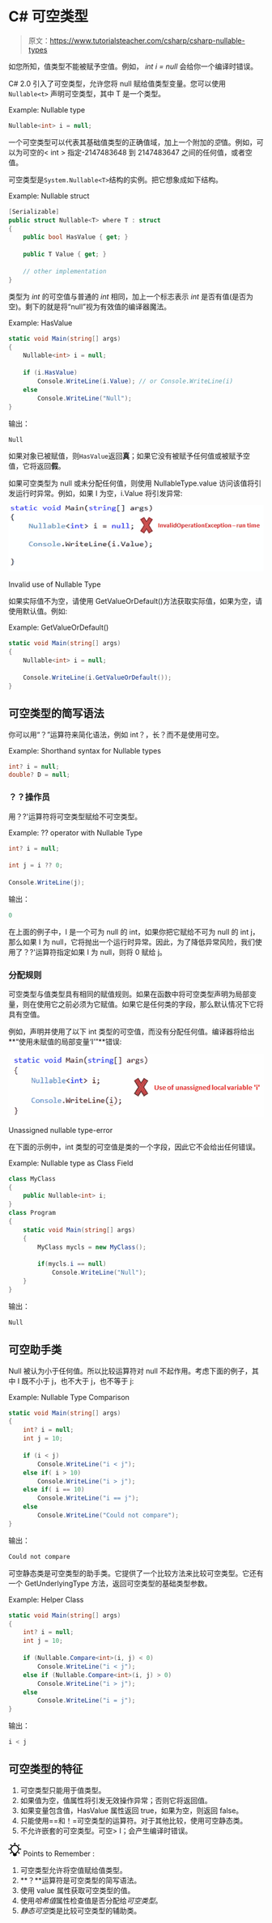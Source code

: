 # C# 可空类型

> 原文：<https://www.tutorialsteacher.com/csharp/csharp-nullable-types>

如您所知，值类型不能被赋予空值。例如， *int i = null* 会给你一个编译时错误。

C# 2.0 引入了可空类型，允许您将 null 赋给值类型变量。您可以使用`Nullable<t>` 声明可空类型，其中 T 是一个类型。

Example: Nullable type

```cs
Nullable<int> i = null; 
```

一个可空类型可以代表其基础值类型的正确值域，加上一个附加的*空*值。例如，可以为可空的< int > 指定-2147483648 到 2147483647 之间的任何值，或者空值。

可空类型是`System.Nullable<T>`结构的实例。把它想象成如下结构。

Example: Nullable struct

```cs
[Serializable]
public struct Nullable<T> where T : struct
{        
    public bool HasValue { get; }

    public T Value { get; }

    // other implementation
} 
```

类型为 *int* 的可空值与普通的 *int* 相同，加上一个标志表示 *int* 是否有值(是否为空)。剩下的就是将“null”视为有效值的编译器魔法。

Example: HasValue

```cs
static void Main(string[] args)
{
    Nullable<int> i = null;

    if (i.HasValue)
        Console.WriteLine(i.Value); // or Console.WriteLine(i)
    else
        Console.WriteLine("Null");
} 
```

输出：

```cs
Null
```

如果对象已被赋值，则`HasValue`返回**真**；如果它没有被赋予任何值或被赋予空值，它将返回**假**。

如果可空类型为 null 或未分配任何值，则使用 NullableType.value 访问该值将引发运行时异常。例如，如果 I 为空，i.Value 将引发异常:

[![](img/109ba27f6f36eea393baee6aec2c1968.png)](../../Content/images/csharp/nullabletype-error.png)

Invalid use of Nullable Type



如果实际值不为空，请使用 GetValueOrDefault()方法获取实际值，如果为空，请使用默认值。例如:

Example: GetValueOrDefault()

```cs
static void Main(string[] args)
{
    Nullable<int> i = null;

    Console.WriteLine(i.GetValueOrDefault()); 
} 
```

## 可空类型的简写语法

你可以用“？”运算符来简化语法，例如 int？，长？而不是使用可空<t>。</t>

Example: Shorthand syntax for Nullable types

```cs
int? i = null;
double? D = null; 
```

### ？？操作员

用？?'运算符将可空类型赋给不可空类型。

Example: ?? operator with Nullable Type

```cs
int? i = null;

int j = i ?? 0;

Console.WriteLine(j); 
```

输出：

```cs
0
```

在上面的例子中，I 是一个可为 null 的 int，如果你把它赋给不可为 null 的 int j，那么如果 I 为 null，它将抛出一个运行时异常。因此，为了降低异常风险，我们使用了？?'运算符指定如果 I 为 null，则将 0 赋给 j。

### 分配规则

可空类型与值类型具有相同的赋值规则。如果在函数中将可空类型声明为局部变量，则在使用它之前必须为它赋值。如果它是任何类的字段，那么默认情况下它将具有空值。

例如，声明并使用了以下 int 类型的可空值，而没有分配任何值。编译器将给出**“使用未赋值的局部变量‘I’”**错误:

[![](img/223f141b6b906064717fb39e34f23cb1.png)](../../Content/images/csharp/unassigned-nullabletype.png)

Unassigned nullable type-error



在下面的示例中，int 类型的可空值是类的一个字段，因此它不会给出任何错误。

Example: Nullable type as Class Field

```cs
class MyClass
{
    public Nullable<int> i;
}
class Program
{
    static void Main(string[] args)
    {
        MyClass mycls = new MyClass();

        if(mycls.i == null)
            Console.WriteLine("Null");
    }
} 
```

输出：

```cs
Null
```

## 可空助手类

Null 被认为小于任何值。所以比较运算符对 null 不起作用。考虑下面的例子，其中 I 既不小于 j，也不大于 j，也不等于 j:

Example: Nullable Type Comparison

```cs
static void Main(string[] args)
{
    int? i = null;
    int j = 10;

    if (i < j)
        Console.WriteLine("i < j");
    else if( i > 10)
        Console.WriteLine("i > j");
    else if( i == 10)
        Console.WriteLine("i == j");
    else
        Console.WriteLine("Could not compare");
} 
```

输出：

```cs
Could not compare
```

可空静态类是可空类型的助手类。它提供了一个比较方法来比较可空类型。它还有一个 GetUnderlyingType 方法，返回可空类型的基础类型参数。

Example: Helper Class

```cs
static void Main(string[] args)
{
    int? i = null;
    int j = 10;

    if (Nullable.Compare<int>(i, j) < 0)
        Console.WriteLine("i < j");
    else if (Nullable.Compare<int>(i, j) > 0)
        Console.WriteLine("i > j");
    else
        Console.WriteLine("i = j");
} 

```

输出：

```cs
i < j
```

## 可空类型的特征

1.  可空类型只能用于值类型。
2.  如果值为空，值属性将引发无效操作异常；否则它将返回值。
3.  如果变量包含值，HasValue 属性返回 true，如果为空，则返回 false。
4.  只能使用==和！=可空类型的运算符。对于其他比较，使用可空静态类。
5.  不允许嵌套的可空类型。可空<nullable>> I；会产生编译时错误。</nullable>

![](img/85db52f5404f0c468e1b194aa487d6a1.png)  Points to Remember :

1.  可空<t>类型允许将空值赋给值类型。</t>
2.  **？**运算符是可空类型的简写语法。
3.  使用 value 属性获取可空类型的值。
4.  使用*哈希值*属性检查值是否分配给*可空类型*。
5.  *静态可空*类是比较可空类型的辅助类。